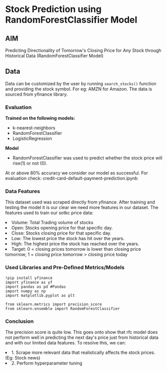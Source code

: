 # Stock Prediction using RandomForestClassifier Model

## AIM
Predicting Directionality of Tomorrow's Closing Price for Any Stock through Historical Data (RandomForestClassifier Model)

## Data
Data can be customized by the user by running `search_stocks()` function and providing the stock symbol. For eg: AMZN for Amazon. The data is sourced from yfinance library.

### Evaluation
**Trained on the following models:**
 - k-nearest-neighbors
 - RandomForestClassifier
 - LogisticRegression

**Model**
 - RandomForestClassifier was used to predict whether the stock price will rise(1) or not (0). 

At or above 80% accuracy we consider our model as successful. 
For evaluation check: credit-card-default-payment-prediction.ipynb 

### Data Features
This dataset used was scraped directly from yfinance. After training and testing the model it is our clear we need more features in our dataset. The features used to train our sotkc price data:

<li>Volume: Total Trading volume of stocks<br>
<li>Open: Stocks opening price for that specific day. <br>
<li>Close: Stocks closing price for that specific day. <br>
<li>Low: The lowest price the stock has hit over the years. <br> 
<li>High: The highest price the stock has reached over the years. <br> 
<li>Target: 0 = closing prices tomorrow is lower than closing price tomorrow; 1 = closing price tomorrow > closing price today <br> 


### Used Libraries and Pre-Defined Metrics/Models
```
!pip install yfinance
import yfinance as yf 
import pandas as pd #Pandas
import numpy as np
import matplotlib.pyplot as plt

from sklearn.metrics import precision_score
from sklearn.ensemble import RandomForestClassifier
 ```
 ### Conclusion
 
The precision score is quite low. This goes onto show that rfc model does not perform well in predicting the next day's price just from historical data and with our limited data features. To resolve this, we can:
<li>1. Scrape more relevant data that realistically affects the stock prices. (Eg: Stock news)</li>
<li>2. Perform hyperparameter tuning</li>
